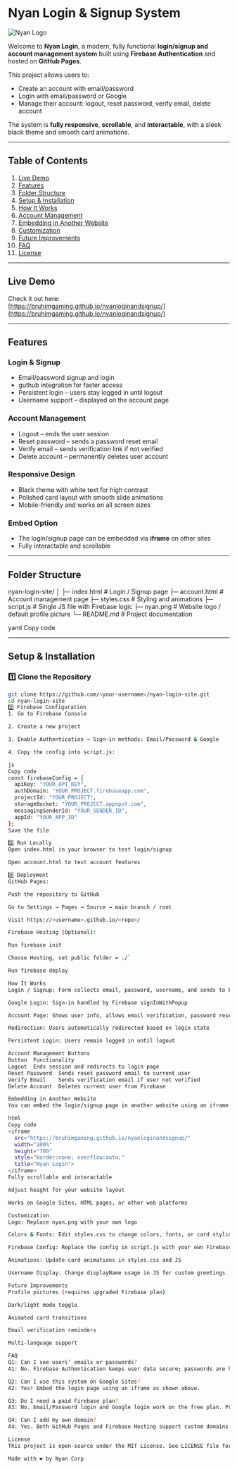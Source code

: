 # Nyan Login & Signup System

![Nyan Logo](nyan.png)

Welcome to **Nyan Login**, a modern, fully functional **login/signup and account management system** built using **Firebase Authentication** and hosted on **GitHub Pages**.  

This project allows users to:

- Create an account with email/password  
- Login with email/password or Google  
- Manage their account: logout, reset password, verify email, delete account  

The system is **fully responsive**, **scrollable**, and **interactable**, with a sleek black theme and smooth card animations.

---

## Table of Contents

1. [Live Demo](#live-demo)  
2. [Features](#features)  
3. [Folder Structure](#folder-structure)  
4. [Setup & Installation](#setup--installation)  
5. [How It Works](#how-it-works)  
6. [Account Management](#account-management)  
7. [Embedding in Another Website](#embedding-in-another-website)  
8. [Customization](#customization)  
9. [Future Improvements](#future-improvements)  
10. [FAQ](#faq)  
11. [License](#license)  

---

## Live Demo

Check it out here:  
[https://bruhimgaming.github.io/nyanloginandsignup/](https://bruhimgaming.github.io/nyanloginandsignup/)

---

## Features

### Login & Signup

- Email/password signup and login  
- guthub integration for faster access  
- Persistent login – users stay logged in until logout  
- Username support – displayed on the account page  

### Account Management

- Logout – ends the user session  
- Reset password – sends a password reset email  
- Verify email – sends verification link if not verified  
- Delete account – permanently deletes user account  

### Responsive Design

- Black theme with white text for high contrast  
- Polished card layout with smooth slide animations  
- Mobile-friendly and works on all screen sizes  

### Embed Option

- The login/signup page can be embedded via **iframe** on other sites  
- Fully interactable and scrollable  

---

## Folder Structure

nyan-login-site/
│
├─ index.html # Login / Signup page
├─ account.html # Account management page
├─ styles.css # Styling and animations
├─ script.js # Single JS file with Firebase logic
├─ nyan.png # Website logo / default profile picture
└─ README.md # Project documentation

yaml
Copy code

---

## Setup & Installation

### 1️⃣ Clone the Repository

```bash
git clone https://github.com/<your-username>/nyan-login-site.git
cd nyan-login-site
2️⃣ Firebase Configuration
1. Go to Firebase Console

2. Create a new project

3. Enable Authentication → Sign-in methods: Email/Password & Google

4. Copy the config into script.js:

js
Copy code
const firebaseConfig = {
  apiKey: "YOUR_API_KEY",
  authDomain: "YOUR_PROJECT.firebaseapp.com",
  projectId: "YOUR_PROJECT",
  storageBucket: "YOUR_PROJECT.appspot.com",
  messagingSenderId: "YOUR_SENDER_ID",
  appId: "YOUR_APP_ID"
};
Save the file

3️⃣ Run Locally
Open index.html in your browser to test login/signup

Open account.html to test account features

4️⃣ Deployment
GitHub Pages:

Push the repository to GitHub

Go to Settings → Pages → Source → main branch / root

Visit https://<username>.github.io/<repo>/

Firebase Hosting (Optional):

Run firebase init

Choose Hosting, set public folder = ./`

Run firebase deploy

How It Works
Login / Signup: Form collects email, password, username, and sends to Firebase Authentication

Google Login: Sign-in handled by Firebase signInWithPopup

Account Page: Shows user info, allows email verification, password reset, logout, and deletion

Redirection: Users automatically redirected based on login state

Persistent Login: Users remain logged in until logout

Account Management Buttons
Button	Functionality
Logout	Ends session and redirects to login page
Reset Password	Sends reset password email to current user
Verify Email	Sends verification email if user not verified
Delete Account	Deletes current user from Firebase

Embedding in Another Website
You can embed the login/signup page in another website using an iframe:

html
Copy code
<iframe 
  src="https://bruhimgaming.github.io/nyanloginandsignup/" 
  width="100%" 
  height="700" 
  style="border:none; overflow:auto;" 
  title="Nyan Login">
</iframe>
Fully scrollable and interactable

Adjust height for your website layout

Works on Google Sites, HTML pages, or other web platforms

Customization
Logo: Replace nyan.png with your own logo

Colors & Fonts: Edit styles.css to change colors, fonts, or card styling

Firebase Config: Replace the config in script.js with your own Firebase project info

Animations: Update card animations in styles.css and JS

Username Display: Change displayName usage in JS for custom greetings

Future Improvements
Profile pictures (requires upgraded Firebase plan)

Dark/light mode toggle

Animated card transitions

Email verification reminders

Multi-language support

FAQ
Q1: Can I see users’ emails or passwords?
A1: No. Firebase Authentication keeps user data secure; passwords are hashed and not accessible.

Q2: Can I use this system on Google Sites?
A2: Yes! Embed the login page using an iframe as shown above.

Q3: Do I need a paid Firebase plan?
A3: No. Email/Password login and Google login work on the free plan. Profile pictures require storage, which needs a paid plan.

Q4: Can I add my own domain?
A4: Yes. Both GitHub Pages and Firebase Hosting support custom domains.

License
This project is open-source under the MIT License. See LICENSE file for details.

Made with ❤️ by Nyan Corp

